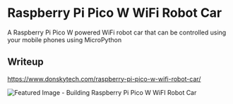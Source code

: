 # Raspberry Pi Pico W WiFi Robot Car
A Raspberry Pi Pico W powered WiFi robot car that can be controlled using your mobile phones using MicroPython
  
## Writeup  
https://www.donskytech.com/raspberry-pi-pico-w-wifi-robot-car/  

![Featured Image - Building Raspberry Pi Pico W WiFI Robot Car](https://github.com/donskytech/raspberry-pi-pico-w-wifi-robot-car/assets/69466026/ecde1844-48cf-47f4-9d41-bb0cc1ef2547)



